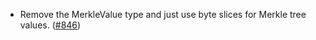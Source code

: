 - Remove the MerkleValue type and just use byte slices for Merkle tree values.
  ([#846](https://github.com/anoma/namada/pull/846))